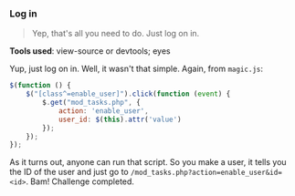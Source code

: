 ### Log in ###
> Yep, that's all you need to do. Just log on in.

**Tools used**: view-source or devtools; eyes

Yup, just log on in.  Well, it wasn't that simple.  Again, from `magic.js`:

```js
$(function () {
    $("[class^=enable_user]").click(function (event) {
        $.get("mod_tasks.php", {
            action: 'enable_user',
            user_id: $(this).attr('value')
        });
    });
});
```

As it turns out, anyone can run that script. So you make a user, it tells you the ID of the user and just go to `/mod_tasks.php?action=enable_user&id=<id>`. Bam! Challenge completed.
